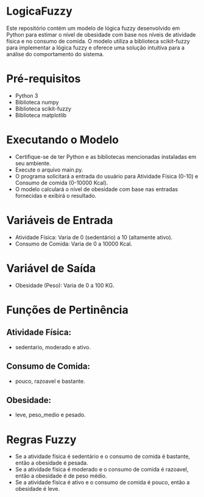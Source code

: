 # LogicaFuzzy

Este repositório contém um modelo de lógica fuzzy desenvolvido em Python para estimar o nível de obesidade com base nos níveis de atividade física e no consumo de comida. O modelo utiliza a biblioteca scikit-fuzzy para implementar a lógica fuzzy e oferece uma solução intuitiva para a análise do comportamento do sistema.

# Pré-requisitos
- Python 3
- Biblioteca numpy
- Biblioteca scikit-fuzzy
- Biblioteca matplotlib

# Executando o Modelo
- Certifique-se de ter Python e as bibliotecas mencionadas instaladas em seu ambiente.
- Execute o arquivo main.py.
- O programa solicitará a entrada do usuário para Atividade Física (0-10) e Consumo de comida (0-10000 Kcal).
- O modelo calculará o nível de obesidade com base nas entradas fornecidas e exibirá o resultado.
# Variáveis de Entrada
- Atividade Física: Varia de 0 (sedentário) a 10 (altamente ativo).
- Consumo de Comida: Varia de 0 a 10000 Kcal.
# Variável de Saída
- Obesidade (Peso): Varia de 0 a 100 KG.
# Funções de Pertinência
## Atividade Física:
- sedentario, moderado e ativo.
## Consumo de Comida:
- pouco, razoavel e bastante.
## Obesidade:
- leve, peso_medio e pesado.
# Regras Fuzzy
- Se a atividade física é sedentário e o consumo de comida é bastante, então a obesidade é pesada.
- Se a atividade física é moderado e o consumo de comida é razoavel, então a obesidade é de peso médio.
- Se a atividade física é ativo e o consumo de comida é pouco, então a obesidade é leve.
